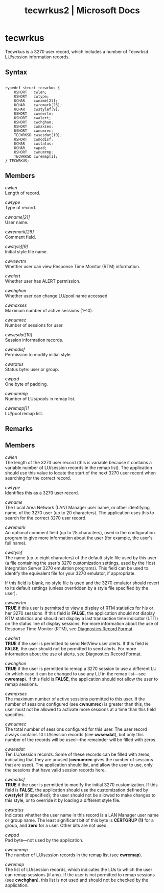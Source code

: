 ﻿---
title: "tecwrkus2 | Microsoft Docs"
ms.custom: ""
ms.date: "11/30/2017"
ms.prod: "host-integration-server"
ms.reviewer: ""
ms.suite: ""
ms.tgt_pltfrm: ""
ms.topic: "article"
ms.assetid: 58532002-8408-4ae4-b5fd-327d6ebbdf33
caps.latest.revision: 4
---
# tecwrkus
Tecwrkus is a 3270 user record, which includes a number of Tecwrksd LU/session information records.  
  
## Syntax  
  
```  
  
typedef struct tecwrkus {  
    USHORT   cwlen;  
    USHORT   cwtype;  
    UCHAR    cwname[21];  
    UCHAR    cwremark[26];  
    UCHAR    cwstylef[9];  
    USHORT   cwvewrtm;  
    USHORT   cwalert;  
    USHORT   cwchghan;  
    USHORT   cwmaxses;  
    USHORT   cwnumrec;  
    TECWRKSD cwsesdat[10];  
    USHORT   cwmodisf;  
    UCHAR    cwstatus;  
    UCHAR    cwpad;  
    USHORT   cwnumrmp;  
    TECWRKSD cwremap[1];  
} TECWRKUS;  
```  
  
## Members  
 *cwlen*  
 Length of record.  
  
 *cwtype*  
 Type of record.  
  
 *cwname[21]*  
 User name.  
  
 *cwremark[26]*  
 Comment field.  
  
 *cwstylef[9]*  
 Initial style file name.  
  
 *cwvewrtm*  
 Whether user can view Response Time Monitor (RTM) information.  
  
 *cwalert*  
 Whether user has ALERT permission.  
  
 *cwchghan*  
 Whether user can change LU/pool name accessed.  
  
 *cwmaxses*  
 Maximum number of active sessions (1–10).  
  
 *cwnumrec*  
 Number of sessions for user.  
  
 *cwsesdat[10]*  
 Session information records.  
  
 *cwmodisf*  
 Permission to modify initial style.  
  
 *cwstatus*  
 Status byte: user or group.  
  
 *cwpad*  
 One byte of padding.  
  
 *cwnumrmp*  
 Number of LUs/pools in remap list.  
  
 *cwremap[1]*  
 LU/pool remap list.  
  
## Remarks  
  
## Members  
 *cwlen*  
 The length of the 3270 user record (this is variable because it contains a variable number of LU/session records in the remap list). The application should use this value to locate the start of the next 3270 user record when searching for the correct record.  
  
 *cwtype*  
 Identifies this as a 3270 user record.  
  
 *cwname*  
 The Local Area Network (LAN) Manager user name, or other identifying name, of the 3270 user (up to 20 characters). The application uses this to search for the correct 3270 user record.  
  
 *cwremark*  
 An optional comment field (up to 25 characters), used in the configuration program to give more information about the user (for example, the user's full name).  
  
 *cwstylef*  
 The name (up to eight characters) of the default style file used by this user (a file containing the user's 3270 customization settings, used by the Host Integration Server 3270 emulation programs). This field can be used to identify the equivalent file for your 3270 emulator, if appropriate.  
  
 If this field is blank, no style file is used and the 3270 emulator should revert to its default settings (unless overridden by a style file specified by the user).  
  
 *cwvewrtm*  
 **TRUE** if this user is permitted to view a display of RTM statistics for his or her 3270 sessions. If this field is **FALSE**, the application should not display RTM statistics and should not display a last transaction time indicator (LTTI) on the status line of display sessions. For more information about the use of Response Time Monitor (RTM), see [Diagnostics Record Format](../core/diagnostics-record-format2.md).  
  
 *cwalert*  
 **TRUE** if the user is permitted to send NetView user alerts. If this field is **FALSE**, the user should not be permitted to send alerts. For more information about the use of alerts, see [Diagnostics Record Format](../core/diagnostics-record-format2.md).  
  
 *cwchghan*  
 **TRUE** if the user is permitted to remap a 3270 session to use a different LU (in which case it can be changed to use any LU in the remap list—see **cwremap**). If this field is **FALSE**, the application should not allow the user to remap sessions.  
  
 *cwmaxses*  
 The maximum number of active sessions permitted to this user. If the number of sessions configured (see **cwnumrec**) is greater than this, the user must not be allowed to activate more sessions at a time than this field specifies.  
  
 *cwnumrec*  
 The total number of sessions configured for this user. The user record always contains 10 LU/session records (see **cwsesdat**), but only this number of the records will be used—the remainder will be filled with zeros.  
  
 *cwsesdat*  
 Ten LU/session records. Some of these records can be filled with zeros, indicating that they are unused (**cwnumrec** gives the number of sessions that are used). The application should list, and allow the user to use, only the sessions that have valid session records here.  
  
 *cwmodisf*  
 **TRUE** if the user is permitted to modify the initial 3270 customization. If this field is **FALSE**, the application should use the customization defined by **cwstylef** (if specified); the user should not be allowed to make changes to this style, or to override it by loading a different style file.  
  
 *cwstatus*  
 Indicates whether the user name in this record is a LAN Manager user name or group name. The least significant bit of this byte is **CERTGRUP (1)** for a group, and **zero** for a user. Other bits are not used.  
  
 *cwpad*  
 Pad byte—not used by the application.  
  
 *cwnumrmp*  
 The number of LU/session records in the remap list (see **cwremap**).  
  
 *cwremap*  
 The list of LU/session records, which indicates the LUs to which the user can remap sessions (if any). If the user is not permitted to remap sessions (see **cwchghan**), this list is not used and should not be checked by the application.